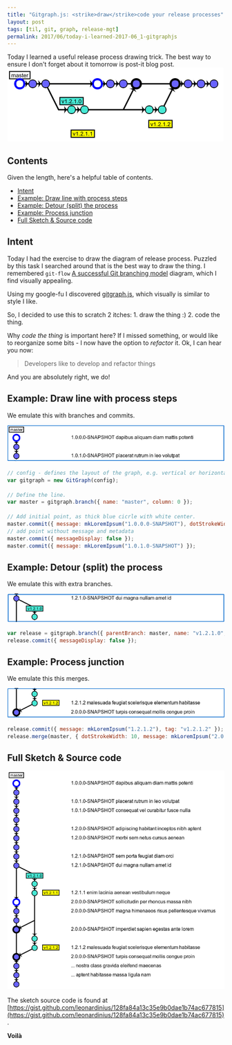 ```yaml
---
title: "Gitgraph.js: <strike>draw</strike>code your release processes"
layout: post
tags: [til, git, graph, release-mgt]
permalink: 2017/06/today-i-learned-2017-06_1-gitgraphjs
---
```


Today I learned a useful release process drawing trick. The best way to ensure I don't forget about it tomorrow is post-it blog post. 
![gitgraph.js render example](/img/posts/2017-06-gitgraphjs.png) 

## Contents 

Given the length, here's a helpful table of contents.

 - [Intent](#intent)
 - [Example: Draw line with process steps](#example-draw-line-with-process-steps)
 - [Example: Detour (split) the process](#example-detour-split-the-process)
 - [Example: Process junction](#example-process-junction)
 - [Full Sketch & Source code](#full-sketch--source-code)
 
## Intent

Today I had the exercise to draw the diagram of release process. Puzzled by this task I searched around that is the best way to draw the thing.
I remembered `git-flow` [A successful Git branching model](http://nvie.com/posts/a-successful-git-branching-model/) diagram, which I find visually appealing.

Using my google-fu I discovered [gitgraph.js](http://gitgraphjs.com/), which visually is similar to style I like. 

So, I decided to use this to scratch 2 itches: 1. draw the thing :) 2. code the thing.

Why _code the thing_ is important here? If I missed something, or would like to reorganize some bits - I now have the option to _refactor_ it. Ok, I can hear you now:   

> Developers like to develop and refactor things

And you are absolutely right, we do! 

## Example: Draw line with process steps

We emulate this with branches and commits.

![Line with process steps](/img/posts/2017-06-example-sketch-1.png)

```javascript
// config - defines the layout of the graph, e.g. vertical or horizontal, colors, fonts etc..
var gitgraph = new GitGraph(config);

// Define the line.
var master = gitgraph.branch({ name: "master", column: 0 });

// Add initial point, as thick blue cicrle with white center.
master.commit({ message: mkLoremIpsum("1.0.0.0-SNAPSHOT"), dotStrokeWidth: 10, dotStrokeColor: "blue", color: "white" });
// add point without message and metadata 
master.commit({ messageDisplay: false });
master.commit({ message: mkLoremIpsum("1.0.1.0-SNAPSHOT") });
```

## Example: Detour (split) the process

We emulate this with extra branches.

![Process detour](/img/posts/2017-06-example-sketch-2.png)

```javascript
var release = gitgraph.branch({ parentBranch: master, name: "v1.2.1.0", column: 1 });
release.commit({ messageDisplay: false });
```

## Example: Process junction

We emulate this this merges.

![Process junxtion](/img/posts/2017-06-example-sketch-3.png)

```javascript
release.commit({ message: mkLoremIpsum("1.2.1.2"), tag: "v1.2.1.2" });
release.merge(master, { dotStrokeWidth: 10, message: mkLoremIpsum("2.0.0.0-SNAPSHOT") });
```

## Full Sketch & Source code

![Example Sketch](/img/posts/2017-06-example-sketch.png)

The sketch source code is found at [https://gist.github.com/leonardinius/128fa84a13c35e9b0dae1b74ac677815](https://gist.github.com/leonardinius/128fa84a13c35e9b0dae1b74ac677815).

**Voilà**
